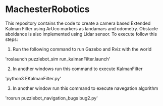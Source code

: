 # MachesterRobotics
This repository contains the code to create a camera based Extended Kalman Filter using ArUco markers as landamars and odometry. Obstacle aboidance is also implemented using Lidar sensor. To execute follow this steps:

1. Run the following command to run Gazebo and Rviz with the world

'roslaunch puzzlebot_sim run_kalmanFilter.launch'

2. In another windows run this command to execute KalmanFilter

'python3 EKalmanFilter.py'

3. In another window run this command to execute navegation algorithm

'rosrun puzzlebot_navigation_bugs bug2.py'

